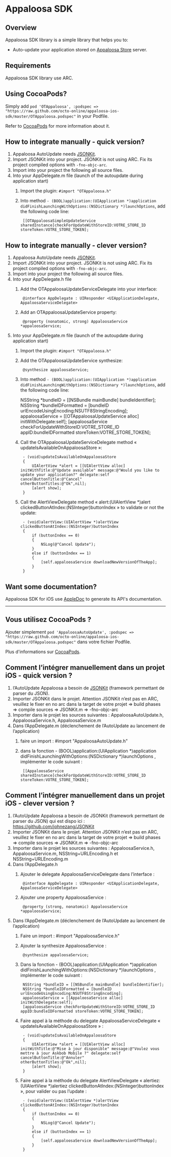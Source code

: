 Appaloosa SDK
=============

Overview
--------

Appaloosa SDK library is a simple library that helps you to:
 * Auto-update your application stored on [Appaloosa Store](http://www.appaloosa-store.com/) server.

Requirements
------------

Appaloosa SDK library use ARC.

Using CocoaPods?
----------------

Simply add `pod 'OTAppaloosa', :podspec => "https://raw.github.com/octo-online/appaloosa-ios-sdk/master/OTAppaloosa.podspec"` in your Podfile.

Refer to [CocoaPods](https://github.com/CocoaPods/CocoaPods) for more information about it.

How to integrate manually - quick version?
------------------------------------------

 1. Appaloosa AutoUpdate needs [JSONKit](https://github.com/johnezang/JSONKit).
 2. Import JSONKit into your project. JSONKit is not using ARC. Fix its project compiled options with `-fno-objc-arc`.
 3. Import into your project the following all source files.
 4. Into your AppDelegate.m file (launch of the autoupdate during application start)
    1. Import the plugin: `#import "OTAppaloosa.h"`
    2. Into method `- (BOOL)application:(UIApplication *)application didFinishLaunchingWithOptions:(NSDictionary *)launchOptions`, add the following code line:

            [[OTAppaloosaSimpleUpdateService sharedInstance]checkForUpdateWithStoreID:VOTRE_STORE_ID storeToken:VOTRE_STORE_TOKEN];

How to integrate manually - clever version?
-------------------------------------------

 1. Appaloosa AutoUpdate needs [JSONKit](https://github.com/johnezang/JSONKit).
 2. Import JSONKit into your project. JSONKit is not using ARC. Fix its project compiled options with `-fno-objc-arc`.
 3. Import into your project the following all source files.
 4. Into your AppDelegate.h file
    1. Add the OTAppaloosaUpdateServiceDelegate into your interface:

            @interface AppDelegate : UIResponder <UIApplicationDelegate, AppaloosaServiceDelegate>

    2. Add an OTAppaloosaUpdateService property:

            @property (nonatomic, strong) AppaloosaService *appaloosaService;

 5. Into your AppDelegate.m file (launch of the autoupdate during application start)
    1. Import the plugin: `#import "OTAppaloosa.h"`
    2. Add the OTAppaloosaUpdateService synthesize:

            @synthesize appaloosaService;

    3. Into method `- (BOOL)application:(UIApplication *)application didFinishLaunchingWithOptions:(NSDictionary *)launchOptions`, add the following code line:

        NSString *bundleID = [[NSBundle mainBundle] bundleIdentifier];
        NSString *bundleIDFormatted = [bundleID urlEncodeUsingEncoding:NSUTF8StringEncoding];
        appaloosaService = [[OTAppaloosaUpdateService alloc] initWithDelegate:self];
        [appaloosaService checkForUpdateWithStoreID:VOTRE_STORE_ID appID:bundleIDFormatted storeToken:VOTRE_STORE_TOKEN];

    4. Call the OTAppaloosaUpdateServiceDelegate method « updateIsAvailableOnAppaloosaStore »:

            - (void)updateIsAvailableOnAppaloosaStore
            {
                UIAlertView *alert = [[UIAlertView alloc] initWithTitle:@"Update available" message:@"Would you like to update your application?" delegate:self cancelButtonTitle:@"Cancel"                             otherButtonTitles:@"Ok",nil];
                [alert show];
            }

    5. Call the AlertViewDelegate method « alert:(UIAlertView *)alert clickedButtonAtIndex:(NSInteger)buttonIndex » to validate or not the update:

            - (void)alertView:(UIAlertView *)alertView clickedButtonAtIndex:(NSInteger)buttonIndex
            {
                if (buttonIndex == 0)
                {
                    NSLog(@"Cancel Update");
                }
                else if (buttonIndex == 1)
                {
                    [self.appaloosaService downloadNewVersionOfTheApp];
                }
            }


Want some documentation?
------------------------

Appaloosa SDK for iOS use [AppleDoc](https://github.com/tomaz/appledoc) to generate its API's documentation.

* * *

Vous utilisez CocoaPods ?
-------------------------

Ajouter simplement `pod 'AppaloosaAutoUpdate', :podspec => "https://raw.github.com/octo-online/appaloosa-ios-sdk/master/OTAppaloosa.podspec"` dans votre fichier Podfile.

Plus d'informations sur [CocoaPods](https://github.com/CocoaPods/CocoaPods).

Comment l’intégrer manuellement dans un projet iOS - quick version ?
--------------------------------------------------------------------

 1. l’AutoUpdate Appaloosa a besoin de [JSONKit](https://github.com/johnezang/JSONKit) (framework permettant de parser du JSON).
 2. Importer JSONKit dans le projet. Attention JSONKit n’est pas en ARC, veuillez le fixer en no arc dans la target de votre projet => build phases => compile sources => JSONKit.m => -fno-objc-arc
 3. Importer dans le projet les sources suivantes : AppaloosaAutoUpdate.h, AppaloosaService.h, AppaloosaService.m
 4. Dans l’AppDelegate.m (déclenchement de l’AutoUpdate au lancement de l’application)
    1. faire un import : #import "AppaloosaAutoUpdate.h"
    2. dans la fonction - (BOOL)application:(UIApplication *)application didFinishLaunchingWithOptions:(NSDictionary *)launchOptions , implémenter le code suivant : 

            [[AppaloosaService sharedInstance]checkForUpdateWithStoreID:VOTRE_STORE_ID storeToken:VOTRE_STORE_TOKEN];

Comment l’intégrer manuellement dans un projet iOS - clever version ?
---------------------------------------------------------------------

 1. l’AutoUpdate Appaloosa a besoin de JSONKit (framework permettant de parser du JSON) qui est dispo ici : https://github.com/johnezang/JSONKit 
 2. Importer JSONKit dans le projet. Attention JSONKit n’est pas en ARC, veuillez le fixer en no arc dans la target de votre projet => build phases => compile sources => JSONKit.m => -fno-objc-arc
 3. Importer dans le projet les sources suivantes : AppaloosaService.h, AppaloosaService.m, NSString+URLEncoding.h et NSString+URLEncoding.m
 4. Dans l’AppDelegate.h 
    1. Ajouter le delegate AppaloosaServiceDelegate dans l’interface : 

            @interface AppDelegate : UIResponder <UIApplicationDelegate, AppaloosaServiceDelegate>

    2. Ajouter une property AppaloosaService : 

            @property (strong, nonatomic) AppaloosaService *appaloosaService;

 5. Dans l’AppDelegate.m (déclenchement de l’AutoUpdate au lancement de l’application)
    1. Faire un import : #import "AppaloosaService.h"
    2. Ajouter la synthesize AppaloosaService :

            @synthesize appaloosaService;

    3. Dans la fonction - (BOOL)application:(UIApplication *)application didFinishLaunchingWithOptions:(NSDictionary *)launchOptions , implémenter le code suivant : 

            NSString *bundleID = [[NSBundle mainBundle] bundleIdentifier];
            NSString *bundleIDFormatted = [bundleID urlEncodeUsingEncoding:NSUTF8StringEncoding];
            appaloosaService = [[AppaloosaService alloc] initWithDelegate:self];
            [appaloosaService checkForUpdateWithStoreID:VOTRE_STORE_ID appID:bundleIDFormatted storeToken:VOTRE_STORE_TOKEN];

    4. Faire appel à la méthode du delegate AppaloosaServiceDelegate « updateIsAvailableOnAppaloosaStore » :

            - (void)updateIsAvailableOnAppaloosaStore
            {
                UIAlertView *alert = [[UIAlertView alloc] initWithTitle:@"Mise à jour disponible" message:@"Voulez vous mettre à jour Askbob Mobile ?" delegate:self cancelButtonTitle:@"Annuler"                             otherButtonTitles:@"Ok",nil];
                [alert show];
            }

    5. Faire appel à la méthode du delegate AlertViewDelegate « alertiez:(UIAlertView *)alertiez clickedButtonAtIndex:(NSInteger)buttonIndex », pour valider ou pas l’update :

            - (void)alertView:(UIAlertView *)alertView clickedButtonAtIndex:(NSInteger)buttonIndex
            {
                if (buttonIndex == 0)
                {
                    NSLog(@"Cancel Update");
                }
                else if (buttonIndex == 1)
                {
                    [self.appaloosaService downloadNewVersionOfTheApp];
                }
            }

